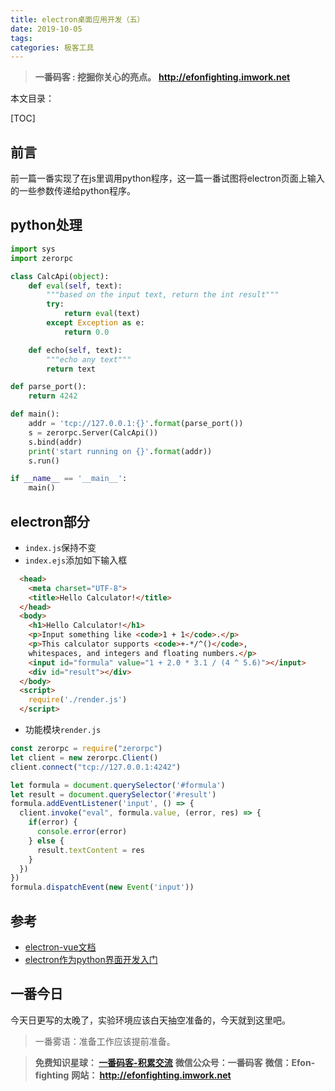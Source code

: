 ```yaml
---
title: electron桌面应用开发（五）
date: 2019-10-05
tags: 
categories: 极客工具
---
```


> **一番码客 : 挖掘你关心的亮点。**
> **http://efonfighting.imwork.net**

本文目录：

[TOC]

## 前言

前一篇一番实现了在js里调用python程序，这一篇一番试图将electron页面上输入的一些参数传递给python程序。

<!-- more -->

## python处理

```python
import sys
import zerorpc

class CalcApi(object):
    def eval(self, text):
        """based on the input text, return the int result"""
        try:
            return eval(text)
        except Exception as e:
            return 0.0

    def echo(self, text):
        """echo any text"""
        return text

def parse_port():
    return 4242

def main():
    addr = 'tcp://127.0.0.1:{}'.format(parse_port())
    s = zerorpc.Server(CalcApi())
    s.bind(addr)
    print('start running on {}'.format(addr))
    s.run()

if __name__ == '__main__':
    main()
```

## electron部分

* `index.js`保持不变
* `index.ejs`添加如下输入框

```html
  <head>
    <meta charset="UTF-8">
    <title>Hello Calculator!</title>
  </head>
  <body>
    <h1>Hello Calculator!</h1>
    <p>Input something like <code>1 + 1</code>.</p>
    <p>This calculator supports <code>+-*/^()</code>,
    whitespaces, and integers and floating numbers.</p>
    <input id="formula" value="1 + 2.0 * 3.1 / (4 ^ 5.6)"></input>
    <div id="result"></div>
  </body>
  <script>
    require('./render.js')
  </script>
```

* 功能模块`render.js`

```js
const zerorpc = require("zerorpc")
let client = new zerorpc.Client()
client.connect("tcp://127.0.0.1:4242")

let formula = document.querySelector('#formula')
let result = document.querySelector('#result')
formula.addEventListener('input', () => {
  client.invoke("eval", formula.value, (error, res) => {
    if(error) {
      console.error(error)
    } else {
      result.textContent = res
    }
  })
})
formula.dispatchEvent(new Event('input'))
```

## 参考

- [electron-vue文档](https://simulatedgreg.gitbooks.io/electron-vue/content/cn/)
- [electron作为python界面开发入门](https://mlln.cn/2018/01/08/electron作为python界面开发入门/?from=singlemessage)

## 一番今日

今天日更写的太晚了，实验环境应该白天抽空准备的，今天就到这里吧。

> 一番雾语：准备工作应该提前准备。



> **免费知识星球： [一番码客-积累交流]([wwww](https://t.zsxq.com/NRVBURr))**
> **微信公众号：一番码客**
> **微信：Efon-fighting**
> **网站： http://efonfighting.imwork.net**